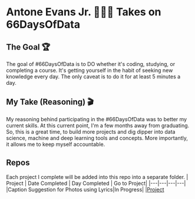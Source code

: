 # Antone Evans Jr. 👨🏽‍💻 Takes on 66DaysOfData 

## The Goal 🏆
The goal of #66DaysOfData is to DO whether it's coding, studying, or completing a course. It's getting yourself in the habit of seeking new knowledge every day. The only caveat is to do it for at least 5 minutes a day. 

## My Take (Reasoning) 🎬
My reasoning behind participating in the #66DaysOfData was to better my current skills. At this current point, I'm a few months away from graduating. So, this is a great time, to build more projects and dig dipper into data science, machine and deep learning tools and concepts. More importantly, it allows me to keep myself accountable.

## Repos 
Each project I complete will be added into this repo into a separate folder.
| Project | Date Completed | Day Completed | Go to Project|
|---|---|---|---|
|Caption Suggestion for Photos using Lyrics|In Progress| |[Project](https://github.com/antoneev/66DaysOfData/tree/main/captionSuggestionsUsingLyrics)